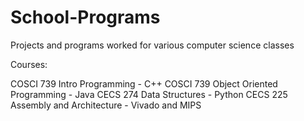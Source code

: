 # School-Programs
Projects and programs worked for various computer science classes

Courses:

COSCI 739 Intro Programming - C++
COSCI 739 Object Oriented Programming - Java
CECS 274 Data Structures - Python
CECS 225 Assembly and Architecture - Vivado and MIPS

